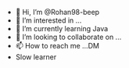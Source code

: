 - 👋 Hi, I’m @Rohan98-beep
- 👀 I’m interested in ...
- 🌱 I’m currently learning Java
- 💞️ I’m looking to collaborate on ...
- 📫 How to reach me ...DM
- Slow learner

<!---
Rohan98-beep/Rohan98-beep is a ✨ special ✨ repository because its `README.md` (this file) appears on your GitHub profile.
You can click the Preview link to take a look at your changes.
--->
